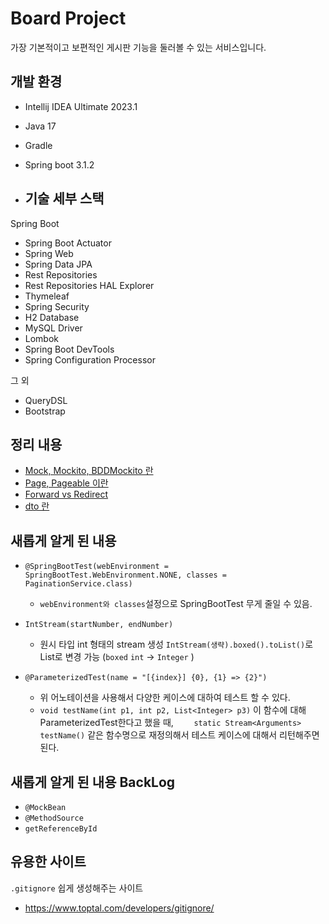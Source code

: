 # Board Project
가장 기본적이고 보편적인 게시판 기능을 둘러볼 수 있는 서비스입니다. 

## 개발 환경
* Intellij IDEA Ultimate 2023.1
* Java 17
* Gradle
* Spring boot 3.1.2

* ## 기술 세부 스택

Spring Boot

* Spring Boot Actuator
* Spring Web
* Spring Data JPA
* Rest Repositories
* Rest Repositories HAL Explorer
* Thymeleaf
* Spring Security
* H2 Database
* MySQL Driver
* Lombok
* Spring Boot DevTools
* Spring Configuration Processor

그 외

* QueryDSL
* Bootstrap

## 정리 내용
* [Mock, Mockito, BDDMockito 란](docs/Mock.md)
* [Page, Pageable 이란](docs/page.md)
* [Forward vs Redirect](docs/forwardVSredirect.md)
* [dto 란](docs/dto.md)
## 새롭게 알게 된 내용
* `@SpringBootTest(webEnvironment = SpringBootTest.WebEnvironment.NONE, classes = PaginationService.class)`
    * `webEnvironment와 classes`설정으로 SpringBootTest 무게 줄일 수 있음.
* `IntStream(startNumber, endNumber)`
  * 원시 타입 int 형태의 stream 생성 `IntStream(생략).boxed().toList()`로 List로 변경 가능 (`boxed` `int` &rarr; `Integer` )

* `@ParameterizedTest(name = "[{index}] {0}, {1} => {2}")`
    * 위 어노테이션을 사용해서 다양한 케이스에 대하여 테스트 할 수 있다.
    * `void testName(int p1, int p2, List<Integer> p3)` 이 함수에 대해 ParameterizedTest한다고 했을 때, `    static Stream<Arguments> testName()` 같은 함수명으로 재정의해서 테스트 케이스에 대해서 리턴해주면 된다.

## 새롭게 알게 된 내용 BackLog
* `@MockBean`
* `@MethodSource`
* `getReferenceById`

## 유용한 사이트
`.gitignore` 쉽게 생성해주는 사이트
  * https://www.toptal.com/developers/gitignore/
